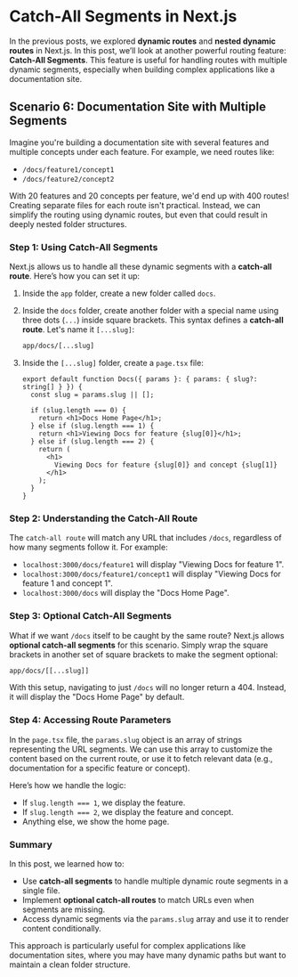 # Catch-All Segments in Next.js

In the previous posts, we explored **dynamic routes** and **nested dynamic routes** in Next.js. In this post, we’ll look at another powerful routing feature: **Catch-All Segments**. This feature is useful for handling routes with multiple dynamic segments, especially when building complex applications like a documentation site.

## Scenario 6: Documentation Site with Multiple Segments

Imagine you're building a documentation site with several features and multiple concepts under each feature. For example, we need routes like:

- `/docs/feature1/concept1`
- `/docs/feature2/concept2`

With 20 features and 20 concepts per feature, we'd end up with 400 routes! Creating separate files for each route isn't practical. Instead, we can simplify the routing using dynamic routes, but even that could result in deeply nested folder structures.

### Step 1: Using Catch-All Segments

Next.js allows us to handle all these dynamic segments with a **catch-all route**. Here’s how you can set it up:

1. Inside the `app` folder, create a new folder called `docs`.
2. Inside the `docs` folder, create another folder with a special name using three dots (`...`) inside square brackets. This syntax defines a **catch-all route**. Let's name it `[...slug]`:

   ```bash
   app/docs/[...slug]
   ```

3. Inside the `[...slug]` folder, create a `page.tsx` file:

   ```tsx
   export default function Docs({ params }: { params: { slug?: string[] } }) {
     const slug = params.slug || [];

     if (slug.length === 0) {
       return <h1>Docs Home Page</h1>;
     } else if (slug.length === 1) {
       return <h1>Viewing Docs for feature {slug[0]}</h1>;
     } else if (slug.length === 2) {
       return (
         <h1>
           Viewing Docs for feature {slug[0]} and concept {slug[1]}
         </h1>
       );
     }
   }
   ```

### Step 2: Understanding the Catch-All Route

The `catch-all route` will match any URL that includes `/docs`, regardless of how many segments follow it. For example:

- `localhost:3000/docs/feature1` will display "Viewing Docs for feature 1".
- `localhost:3000/docs/feature1/concept1` will display "Viewing Docs for feature 1 and concept 1".
- `localhost:3000/docs` will display the "Docs Home Page".

### Step 3: Optional Catch-All Segments

What if we want `/docs` itself to be caught by the same route? Next.js allows **optional catch-all segments** for this scenario. Simply wrap the square brackets in another set of square brackets to make the segment optional:

```bash
app/docs/[[...slug]]
```

With this setup, navigating to just `/docs` will no longer return a 404. Instead, it will display the "Docs Home Page" by default.

### Step 4: Accessing Route Parameters

In the `page.tsx` file, the `params.slug` object is an array of strings representing the URL segments. We can use this array to customize the content based on the current route, or use it to fetch relevant data (e.g., documentation for a specific feature or concept).

Here’s how we handle the logic:

- If `slug.length === 1`, we display the feature.
- If `slug.length === 2`, we display the feature and concept.
- Anything else, we show the home page.

### Summary

In this post, we learned how to:

- Use **catch-all segments** to handle multiple dynamic route segments in a single file.
- Implement **optional catch-all routes** to match URLs even when segments are missing.
- Access dynamic segments via the `params.slug` array and use it to render content conditionally.

This approach is particularly useful for complex applications like documentation sites, where you may have many dynamic paths but want to maintain a clean folder structure.
